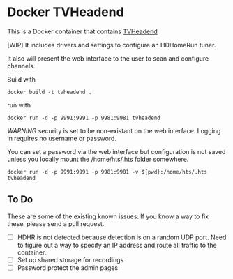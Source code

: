 Docker TVHeadend
================

This is a Docker container that contains [TVHeadend](https://tvheadend.org/)

[WIP] It includes drivers and settings to configure an HDHomeRun tuner.

It also will present the web interface to the user to scan and configure channels.

Build with

```
docker build -t tvheadend .
```

run with

```
docker run -d -p 9991:9991 -p 9981:9981 tvheadend
```

*WARNING* security is set to be non-existant on the web interface. Logging in requires no username or password.

You can set a password via the web interface but configuration is not saved unless you locally mount the /home/hts/.hts folder somewhere.

```
docker run -d -p 9991:9991 -p 9981:9981 -v ${pwd}:/home/hts/.hts tvheadend
```

## To Do

These are some of the existing known issues. If you know a way to fix these, please send a pull request.

 - [ ] HDHR is not detected because detection is on a random UDP port. Need to figure out a way to specify an IP address and route all traffic to the container.
 - [ ] Set up shared storage for recordings
 - [ ] Password protect the admin pages

